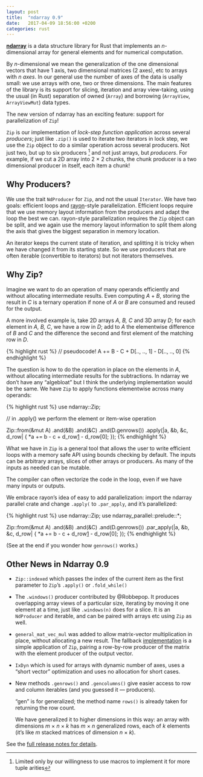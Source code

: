 ```yaml
---
layout: post
title:  "ndarray 0.9"
date:   2017-04-09 18:56:00 +0200
categories: rust
---
```


[**ndarray**][1] is a data structure library for Rust that implements an
*n*-dimensional array for general elements and for numerical computation.

By *n*-dimensional we mean the generalization of the one dimensional vectors
that have 1 axis, two dimensional matrices (2 axes), etc to arrays with *n*
*axes*. In our general use the number of axes of the data is usally small: we use
arrays with one, two or three dimensions. The main features of the library is
its support for slicing, iteration and array view-taking, using the usual (in
Rust) separation of owned (`Array`) and borrowing (`ArrayView`, `ArrayViewMut`)
data types.

[1]: https://github.com/bluss/rust-ndarray

The new version of ndarray has an exciting feature: support for parallelization
of `Zip`!

`Zip` is our implementation of *lock-step function application* across
several *producers*; just like `.zip()` is used to iterate two iterators in
lock step, we use the `Zip` object to do a similar operation across several
producers. Not just two, but up to six producers [^1] and not just arrays,
but *producers*. For example, if we cut a 2D array into 2 × 2 chunks,
the chunk producer is a two dimensional producer in itself, each item a chunk!

[^1]: Limited only by our willingness to use macros to implement it for more tuple arities

## Why Producers?

We use the trait `NdProducer` for `Zip`, and not the usual `Iterator`. We have
two goals: efficient loops and [rayon][rayon]-style parallelization. Efficient
loops require that we use memory layout information from the producers and
adapt the loop the best we can. rayon-style parallelization requires the `Zip`
object can be split, and we again use the memory layout information to split
them along the axis that gives the biggest separation in memory location.

An iterator keeps the current state of iteration, and splitting it is tricky
when we have changed it from its starting state. So we use producers that are
often iterable (convertible to iterators) but not iterators themselves.

[rayon]: http://smallcultfollowing.com/babysteps/blog/2017/04/06/rayon-0-7-released/

## Why Zip?

Imagine we want to do an operation of many operands efficiently and without
allocating intermediate results. Even computing *A* + *B*, storing the result
in *C* is a ternary operation if none of *A* or *B* are consumed and reused for
the output.

A more involved example is, take 2D arrays *A, B, C* and 3D array *D*; for
each element in *A, B, C*, we have a row in *D*; add to
*A* the elementwise difference of *B* and *C* and the difference the second
and first element of the matching row in *D*.

{% highlight rust %}
// pseudocode!
A += B - C + D[.., .., 1] - D[.., .., 0]
{% endhighlight %}

The question is how to do the operation in place on the elements in *A*, without
allocating intermediate results for the subtractions. In ndarray we don’t have
any “algebloat” but I think the underlying implementation would be the same. We
have `Zip` to apply functions elementwise across many operands:

{% highlight rust %}
use ndarray::Zip;

// in .apply() we perform the element or item-wise operation

Zip::from(&mut A)
    .and(&B)
    .and(&C)
    .and(D.genrows())
    .apply(|a, &b, &c, d_row| {
    	*a += b - c + d_row[1] - d_row[0];
    });
{% endhighlight %}

What we have in `Zip` is a general tool that allows the user to write efficient
loops with a memory safe API using bounds checking by default.  The inputs can
be arbitrary arrays, slices of other arrays or producers.  As many of the
inputs as needed can be mutable.

The compiler can often vectorize the code in the loop, even if we have many
inputs or outputs.

We embrace rayon’s idea of easy to add parallelization: import the ndarray
parallel crate and change `.apply(` to `.par_apply`, and it’s parallelized:

{% highlight rust %}
use ndarray::Zip;
use ndarray_parallel::prelude::*;

Zip::from(&mut A)
    .and(&B)
    .and(&C)
    .and(D.genrows())
    .par_apply(|a, &b, &c, d_row| {
    	*a += b - c + d_row[1] - d_row[0];
    });
{% endhighlight %}

(See at the end if you wonder how `genrows()` works.)


## Other News in Ndarray 0.9

+ `Zip::indexed` which passes the index of the current item as the first
  parameter to `Zip`’s `.apply()` or `.fold_while()`
+ The `.windows()` producer contributed by @Robbepop. It produces
  overlapping array views of a particular size, iterating by moving it one
  element at a time, just like `.windows(n)` does for a slice. It is an
  `NdProducer` and iterable, and can be paired with arrays etc using `Zip` as
  well.
+ `general_mat_vec_mul` was added to allow matrix-vector multiplication in place,
  without allocating a new result. The fallback [implementation][gemv] is a simple application
  of `Zip`, pairing a row-by-row producer of the matrix with the element
  producer of the output vector.
+ `IxDyn` which is used for arrays with dynamic number of axes, uses a
  “short vector” optimization and uses no allocation for short cases.
+ New methods `.genrows()` and `.gencolumns()` give easier access to
  row and column iterables (and you guessed it — producers).

  “gen” is for generalized; the method name `rows()` is already taken for returning
  the row count.

  We have generalized it to higher dimensions in this way: an array with
  dimensions *m* × *n* × *k* has *m* × *n* generalized rows, each of *k*
  elements (it’s like *m* stacked matrices of dimension *n* × *k*).

See the [full release notes for details][rn].

[gemv]: https://github.com/bluss/rust-ndarray/blob/0.9.0/src/linalg/impl_linalg.rs#L565-L579
[rn]: https://github.com/bluss/rust-ndarray#recent-changes-ndarray
